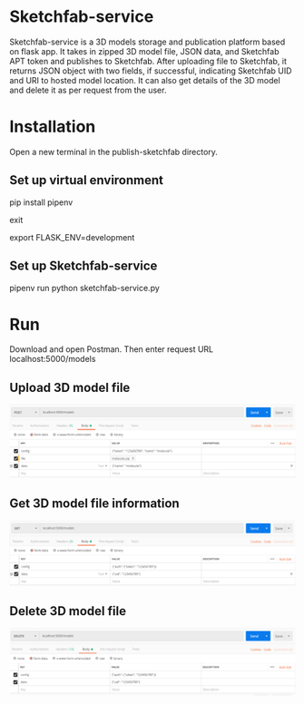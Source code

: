 # Sketchfab-service 
Sketchfab-service is a 3D models storage and publication platform based on flask app. It takes in zipped 3D model file, JSON data, and Sketchfab APT token and publishes to Sketchfab. After uploading file to Sketchfab, it returns JSON object with two fields, if successful, indicating Sketchfab UID and URI to hosted model location. It can also get details of the 3D model and delete it as per request from the user. 

# Installation 
Open a new terminal in the publish-sketchfab directory.

## Set up virtual environment
pip install pipenv

exit

export FLASK_ENV=development

## Set up Sketchfab-service 
pipenv run python sketchfab-service.py

# Run
Download and open Postman. Then enter request URL localhost:5000/models

## Upload 3D model file
![3deposit](./docs/Post.png)

## Get 3D model file information
![3deposit](./docs/Get.png)

## Delete 3D model file
![3deposit](./docs/Delete.png)

